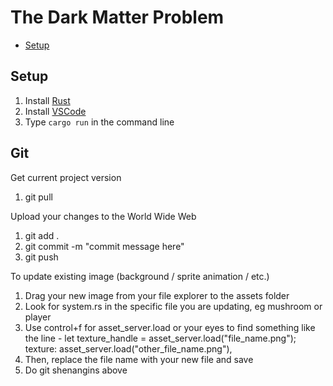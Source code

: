 # The Dark Matter Problem <!-- omit in toc -->

- [Setup](#setup)

## Setup

1. Install [Rust](https://www.rust-lang.org/tools/install)
2. Install [VSCode](https://code.visualstudio.com/download)
3. Type `cargo run` in the command line

## Git

Get current project version

1. git pull

Upload your changes to the World Wide Web

1. git add .
2. git commit -m "commit message here"
3. git push

To update existing image (background / sprite animation / etc.)

1. Drag your new image from your file explorer to the assets folder
2. Look for system.rs in the specific file you are updating, eg mushroom or player
3. Use control+f for asset_server.load or your eyes to find something like the line -
   let texture_handle = asset_server.load("file_name.png");
   texture: asset_server.load("other_file_name.png"),
4. Then, replace the file name with your new file and save
5. Do git shenangins above
